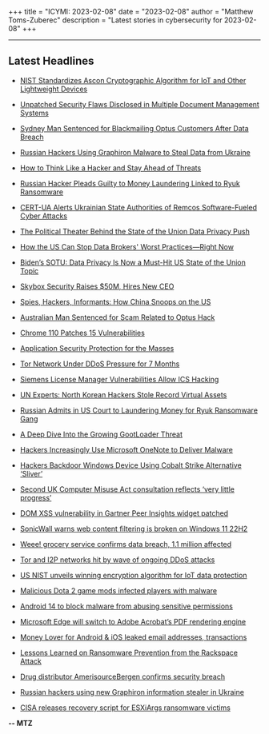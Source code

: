+++
title = "ICYMI: 2023-02-08"
date = "2023-02-08"
author = "Matthew Toms-Zuberec"
description = "Latest stories in cybersecurity for 2023-02-08"
+++

---------------------------------------------------------------------------
## Latest Headlines
- [NIST Standardizes Ascon Cryptographic Algorithm for IoT and Other Lightweight Devices](https://thehackernews.com/2023/02/nist-standardizes-ascon-cryptographic.html)

- [Unpatched Security Flaws Disclosed in Multiple Document Management Systems](https://thehackernews.com/2023/02/unpatched-security-flaws-disclosed-in.html)

- [Sydney Man Sentenced for Blackmailing Optus Customers After Data Breach](https://thehackernews.com/2023/02/sydney-man-sentenced-for-blackmailing.html)

- [Russian Hackers Using Graphiron Malware to Steal Data from Ukraine](https://thehackernews.com/2023/02/russian-hackers-using-graphiron-malware.html)

- [How to Think Like a Hacker and Stay Ahead of Threats](https://thehackernews.com/2023/02/how-to-think-like-hacker-and-stay-ahead.html)

- [Russian Hacker Pleads Guilty to Money Laundering Linked to Ryuk Ransomware](https://thehackernews.com/2023/02/russian-hacker-pleads-guilty-to-money.html)

- [CERT-UA Alerts Ukrainian State Authorities of Remcos Software-Fueled Cyber Attacks](https://thehackernews.com/2023/02/cert-ua-alerts-ukrainian-state.html)

- [The Political Theater Behind the State of the Union Data Privacy Push](https://www.wired.com/story/sotu-privacy-congress-biden/)

- [How the US Can Stop Data Brokers' Worst Practices—Right Now](https://www.wired.com/story/fcra-letter-data-brokers-privacy-regulation/)

- [Biden’s SOTU: Data Privacy Is Now a Must-Hit US State of the Union Topic](https://www.wired.com/story/biden-2023-sotu-data-privacy/)

- [Skybox Security Raises $50M, Hires New CEO](https://www.securityweek.com/skybox-security-raises-50m-hires-new-ceo/)

- [Spies, Hackers, Informants: How China Snoops on the US](https://www.securityweek.com/spies-hackers-informants-how-china-snoops-on-the-us/)

- [Australian Man Sentenced for Scam Related to Optus Hack](https://www.securityweek.com/australian-man-sentenced-for-scam-related-to-optus-hack/)

- [Chrome 110 Patches 15 Vulnerabilities](https://www.securityweek.com/chrome-110-patches-15-vulnerabilities/)

- [Application Security Protection for the Masses](https://www.securityweek.com/application-security-protection-for-the-masses/)

- [Tor Network Under DDoS Pressure for 7 Months](https://www.securityweek.com/tor-network-under-ddos-pressure-for-7-months/)

- [Siemens License Manager Vulnerabilities Allow ICS Hacking](https://www.securityweek.com/siemens-license-manager-vulnerabilities-allow-ics-hacking/)

- [UN Experts: North Korean Hackers Stole Record Virtual Assets](https://www.securityweek.com/un-experts-north-korean-hackers-stole-record-virtual-assets/)

- [Russian Admits in US Court to Laundering Money for Ryuk Ransomware Gang](https://www.securityweek.com/russian-admits-in-us-court-to-laundering-money-for-ryuk-ransomware-gang/)

- [A Deep Dive Into the Growing GootLoader Threat](https://www.securityweek.com/a-deep-dive-into-the-growing-gootloader-threat/)

- [Hackers Increasingly Use Microsoft OneNote to Deliver Malware](https://cybersecuritynews.com/onenote-malware/)

- [Hackers Backdoor Windows Device Using Cobalt Strike Alternative ‘Sliver’](https://cybersecuritynews.com/cobalt-strike-alternative-sliver/)

- [Second UK Computer Misuse Act consultation reflects ‘very little progress’](https://portswigger.net/daily-swig/second-uk-computer-misuse-act-consultation-reflects-very-little-progress)

- [DOM XSS vulnerability in Gartner Peer Insights widget patched](https://portswigger.net/daily-swig/dom-xss-vulnerability-in-gartner-peer-insights-widget-patched)

- [SonicWall warns web content filtering is broken on Windows 11 22H2](https://www.bleepingcomputer.com/news/security/sonicwall-warns-web-content-filtering-is-broken-on-windows-11-22h2/)

- [Weee! grocery service confirms data breach, 1.1 million affected](https://www.bleepingcomputer.com/news/security/weee-grocery-service-confirms-data-breach-11-million-affected/)

- [Tor and I2P networks hit by wave of ongoing DDoS attacks](https://www.bleepingcomputer.com/news/security/tor-and-i2p-networks-hit-by-wave-of-ongoing-ddos-attacks/)

- [US NIST unveils winning encryption algorithm for IoT data protection](https://www.bleepingcomputer.com/news/security/us-nist-unveils-winning-encryption-algorithm-for-iot-data-protection/)

- [Malicious Dota 2 game mods infected players with malware](https://www.bleepingcomputer.com/news/security/malicious-dota-2-game-mods-infected-players-with-malware/)

- [Android 14 to block malware from abusing sensitive permissions](https://www.bleepingcomputer.com/news/security/android-14-to-block-malware-from-abusing-sensitive-permissions/)

- [Microsoft Edge will switch to Adobe Acrobat’s PDF rendering engine](https://www.bleepingcomputer.com/news/microsoft/microsoft-edge-will-switch-to-adobe-acrobats-pdf-rendering-engine/)

- [Money Lover for Android & iOS leaked email addresses, transactions](https://www.bleepingcomputer.com/news/security/money-lover-for-android-and-ios-leaked-email-addresses-transactions/)

- [Lessons Learned on Ransomware Prevention from the Rackspace Attack](https://www.bleepingcomputer.com/news/security/lessons-learned-on-ransomware-prevention-from-the-rackspace-attack/)

- [Drug distributor AmerisourceBergen confirms security breach](https://www.bleepingcomputer.com/news/security/drug-distributor-amerisourcebergen-confirms-security-breach/)

- [Russian hackers using new Graphiron information stealer in Ukraine](https://www.bleepingcomputer.com/news/security/russian-hackers-using-new-graphiron-information-stealer-in-ukraine/)

- [CISA releases recovery script for ESXiArgs ransomware victims](https://www.bleepingcomputer.com/news/security/cisa-releases-recovery-script-for-esxiargs-ransomware-victims/)

**-- MTZ**